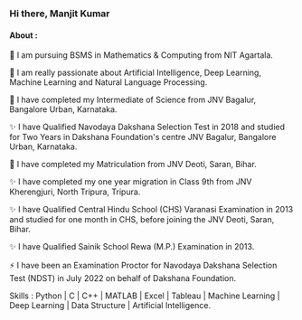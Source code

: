 ### Hi there, Manjit Kumar
#### About :
🔭 I am pursuing BSMS in Mathematics & Computing from NIT Agartala.

🔭 I am really passionate about Artificial Intelligence, Deep Learning, Machine Learning and Natural Language Processing.

🔭 I have completed my Intermediate of Science from JNV Bagalur, Bangalore Urban, Karnataka.

✨ I have Qualified Navodaya Dakshana Selection Test in 2018 and studied for Two Years in Dakshana Foundation's centre JNV Bagalur, Bangalore Urban, Karnataka.

🔭 I have completed my Matriculation from JNV Deoti, Saran, Bihar.

✨ I have completed my one year migration in Class 9th from JNV Kherengjuri, North Tripura, Tripura.

✨ I have Qualified Central Hindu School (CHS) Varanasi Examination in 2013 and studied for one month in CHS, before joining the JNV Deoti, Saran, Bihar.

✨ I have Qualified Sainik School Rewa (M.P.) Examination in 2013.

⚡ I have been an Examination Proctor for Navodaya Dakshana Selection Test (NDST) in July 2022 on behalf of Dakshana Foundation.


Skills : Python | C | C++ | MATLAB | Excel | Tableau | Machine Learning | Deep Learning | Data Structure | Artificial Intelligence.


<!--
**manjit102/manjit102** is a ✨ _special_ ✨ repository because its `README.md` (this file) appears on your GitHub profile.

Here are some ideas to get you started:

- 🔭 I’m currently working on 
- 🌱 I’m currently learning ...
- 👯 I’m looking to collaborate on ...
- 🤔 I’m looking for help with ...
- 💬 Ask me about ...
- 📫 How to reach me: ...
- 😄 Pronouns: ...
- ⚡ Fun fact: ...
-->
